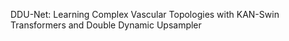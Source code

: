 DDU-Net: Learning Complex Vascular Topologies with  KAN-Swin Transformers and Double Dynamic Upsampler

